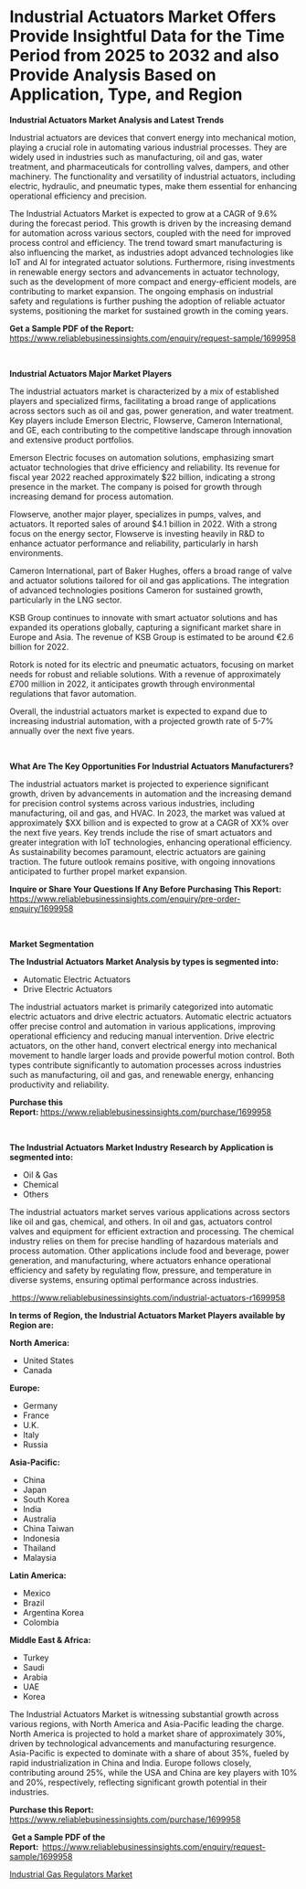 <p><h1>Industrial Actuators Market Offers Provide Insightful Data for the Time Period from 2025 to 2032 and also Provide Analysis Based on Application, Type, and Region</h1></p><p><strong>Industrial Actuators Market Analysis and Latest Trends</strong></p>
<p><p>Industrial actuators are devices that convert energy into mechanical motion, playing a crucial role in automating various industrial processes. They are widely used in industries such as manufacturing, oil and gas, water treatment, and pharmaceuticals for controlling valves, dampers, and other machinery. The functionality and versatility of industrial actuators, including electric, hydraulic, and pneumatic types, make them essential for enhancing operational efficiency and precision.</p><p>The Industrial Actuators Market is expected to grow at a CAGR of 9.6% during the forecast period. This growth is driven by the increasing demand for automation across various sectors, coupled with the need for improved process control and efficiency. The trend toward smart manufacturing is also influencing the market, as industries adopt advanced technologies like IoT and AI for integrated actuator solutions. Furthermore, rising investments in renewable energy sectors and advancements in actuator technology, such as the development of more compact and energy-efficient models, are contributing to market expansion. The ongoing emphasis on industrial safety and regulations is further pushing the adoption of reliable actuator systems, positioning the market for sustained growth in the coming years.</p></p>
<p><strong>Get a Sample PDF of the Report:&nbsp;</strong> <a href="https://www.reliablebusinessinsights.com/enquiry/request-sample/1699958?utm_campaign=63&utm_medium=2&utm_source=Github&utm_content=ia&utm_term=09012025&utm_id=industrial-actuators">https://www.reliablebusinessinsights.com/enquiry/request-sample/1699958</a></p>
<p>&nbsp;</p>
<p><strong>Industrial Actuators Major Market Players</strong></p>
<p><p>The industrial actuators market is characterized by a mix of established players and specialized firms, facilitating a broad range of applications across sectors such as oil and gas, power generation, and water treatment. Key players include Emerson Electric, Flowserve, Cameron International, and GE, each contributing to the competitive landscape through innovation and extensive product portfolios.</p><p>Emerson Electric focuses on automation solutions, emphasizing smart actuator technologies that drive efficiency and reliability. Its revenue for fiscal year 2022 reached approximately $22 billion, indicating a strong presence in the market. The company is poised for growth through increasing demand for process automation.</p><p>Flowserve, another major player, specializes in pumps, valves, and actuators. It reported sales of around $4.1 billion in 2022. With a strong focus on the energy sector, Flowserve is investing heavily in R&D to enhance actuator performance and reliability, particularly in harsh environments.</p><p>Cameron International, part of Baker Hughes, offers a broad range of valve and actuator solutions tailored for oil and gas applications. The integration of advanced technologies positions Cameron for sustained growth, particularly in the LNG sector.</p><p>KSB Group continues to innovate with smart actuator solutions and has expanded its operations globally, capturing a significant market share in Europe and Asia. The revenue of KSB Group is estimated to be around €2.6 billion for 2022.</p><p>Rotork is noted for its electric and pneumatic actuators, focusing on market needs for robust and reliable solutions. With a revenue of approximately £700 million in 2022, it anticipates growth through environmental regulations that favor automation.</p><p>Overall, the industrial actuators market is expected to expand due to increasing industrial automation, with a projected growth rate of 5-7% annually over the next five years.</p></p>
<p>&nbsp;</p>
<p><strong>What Are The Key Opportunities For Industrial Actuators Manufacturers?</strong></p>
<p><p>The industrial actuators market is projected to experience significant growth, driven by advancements in automation and the increasing demand for precision control systems across various industries, including manufacturing, oil and gas, and HVAC. In 2023, the market was valued at approximately $XX billion and is expected to grow at a CAGR of XX% over the next five years. Key trends include the rise of smart actuators and greater integration with IoT technologies, enhancing operational efficiency. As sustainability becomes paramount, electric actuators are gaining traction. The future outlook remains positive, with ongoing innovations anticipated to further propel market expansion.</p></p>
<p><strong>Inquire or Share Your Questions If Any Before Purchasing This Report:</strong> <a href="https://www.reliablebusinessinsights.com/enquiry/pre-order-enquiry/1699958?utm_campaign=63&utm_medium=2&utm_source=Github&utm_content=ia&utm_term=09012025&utm_id=industrial-actuators">https://www.reliablebusinessinsights.com/enquiry/pre-order-enquiry/1699958</a></p>
<p>&nbsp;</p>
<p><strong>Market Segmentation</strong></p>
<p><strong>The Industrial Actuators Market Analysis by types is segmented into:</strong></p>
<p><ul><li>Automatic Electric Actuators</li><li>Drive Electric Actuators</li></ul></p>
<p><p>The industrial actuators market is primarily categorized into automatic electric actuators and drive electric actuators. Automatic electric actuators offer precise control and automation in various applications, improving operational efficiency and reducing manual intervention. Drive electric actuators, on the other hand, convert electrical energy into mechanical movement to handle larger loads and provide powerful motion control. Both types contribute significantly to automation processes across industries such as manufacturing, oil and gas, and renewable energy, enhancing productivity and reliability.</p></p>
<p><strong>Purchase this Report:&nbsp;</strong><a href="https://www.reliablebusinessinsights.com/purchase/1699958?utm_campaign=63&utm_medium=2&utm_source=Github&utm_content=ia&utm_term=09012025&utm_id=industrial-actuators">https://www.reliablebusinessinsights.com/purchase/1699958</a></p>
<p>&nbsp;</p>
<p><strong>The Industrial Actuators Market Industry Research by Application is segmented into:</strong></p>
<p><ul><li>Oil & Gas</li><li>Chemical</li><li>Others</li></ul></p>
<p><p>The industrial actuators market serves various applications across sectors like oil and gas, chemical, and others. In oil and gas, actuators control valves and equipment for efficient extraction and processing. The chemical industry relies on them for precise handling of hazardous materials and process automation. Other applications include food and beverage, power generation, and manufacturing, where actuators enhance operational efficiency and safety by regulating flow, pressure, and temperature in diverse systems, ensuring optimal performance across industries.</p></p>
<p><a href="https://www.reliablebusinessinsights.com/industrial-actuators-r1699958?utm_campaign=63&utm_medium=2&utm_source=Github&utm_content=ia&utm_term=09012025&utm_id=industrial-actuators">&nbsp;https://www.reliablebusinessinsights.com/industrial-actuators-r1699958</a></p>
<p><strong>In terms of Region, the Industrial Actuators Market Players available by Region are:</strong></p>
<p>
    <p> <strong> North America: </strong>
        <ul>
            <li>United States</li>
            <li>Canada</li>
        </ul>
        </p> 
    <p> <strong> Europe: </strong>
        <ul>
            <li>Germany</li>
            <li>France</li>
            <li>U.K.</li>
            <li>Italy</li>
            <li>Russia</li>
        </ul>
        </p> 
    <p> <strong> Asia-Pacific: </strong>
        <ul>
            <li>China</li>
            <li>Japan</li>
            <li>South Korea</li>
            <li>India</li>
            <li>Australia</li>
            <li>China Taiwan</li>
            <li>Indonesia</li>
            <li>Thailand</li>
            <li>Malaysia</li>
        </ul>
        </p> 
    <p> <strong> Latin America: </strong>
        <ul>
            <li>Mexico</li>
            <li>Brazil</li>
            <li>Argentina Korea</li>
            <li>Colombia</li>
        </ul>
        </p> 
    <p> <strong> Middle East & Africa: </strong>
        <ul>
            <li>Turkey</li>
            <li>Saudi</li>
            <li>Arabia</li>
            <li>UAE</li>
            <li>Korea</li>
        </ul>
    </p>
    </p>
<p><p>The Industrial Actuators Market is witnessing substantial growth across various regions, with North America and Asia-Pacific leading the charge. North America is projected to hold a market share of approximately 30%, driven by technological advancements and manufacturing resurgence. Asia-Pacific is expected to dominate with a share of about 35%, fueled by rapid industrialization in China and India. Europe follows closely, contributing around 25%, while the USA and China are key players with 10% and 20%, respectively, reflecting significant growth potential in their industries.</p></p>
<p><strong>Purchase this Report: </strong><a href="https://www.reliablebusinessinsights.com/purchase/1699958?utm_campaign=63&utm_medium=2&utm_source=Github&utm_content=ia&utm_term=09012025&utm_id=industrial-actuators">https://www.reliablebusinessinsights.com/purchase/1699958</a></p>
<p>&nbsp;<strong>Get a Sample PDF of the Report:&nbsp;&nbsp;</strong><a href="https://www.reliablebusinessinsights.com/enquiry/request-sample/1699958?utm_campaign=63&utm_medium=2&utm_source=Github&utm_content=ia&utm_term=09012025&utm_id=industrial-actuators">https://www.reliablebusinessinsights.com/enquiry/request-sample/1699958</a></p>
<p><strong></strong></p>
<p><p><a href="https://github.com/barnickclara79/Market-Research-Report-List-1/blob/main/industrial-gas-regulators-market.md?utm_campaign=63&utm_medium=2&utm_source=Github&utm_content=ia&utm_term=09012025&utm_id=industrial-actuators">Industrial Gas Regulators Market</a></p></p>